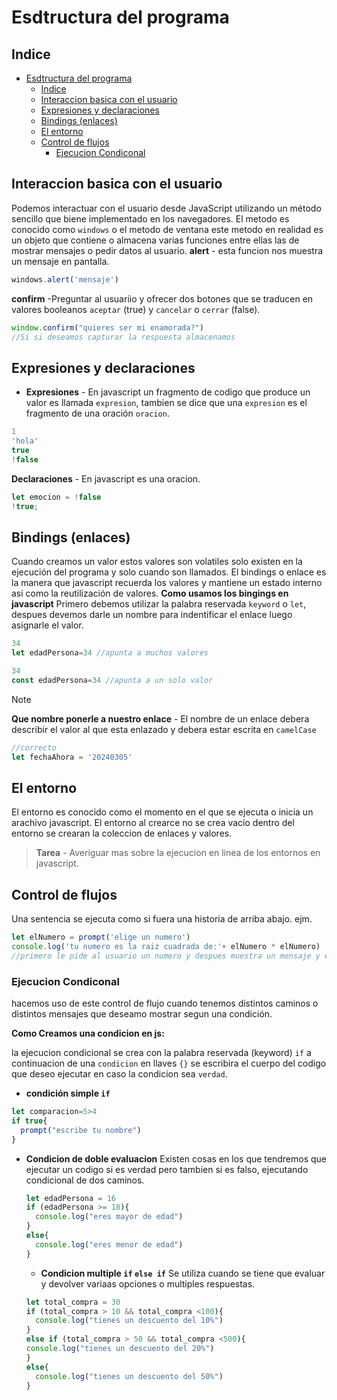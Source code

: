 # Esdtructura del programa
## Indice
- [Esdtructura del programa](#esdtructura-del-programa)
  - [Indice](#indice)
  - [Interaccion basica con el usuario](#interaccion-basica-con-el-usuario)
  - [Expresiones y declaraciones](#expresiones-y-declaraciones)
  - [Bindings (enlaces)](#bindings-enlaces)
  - [El entorno](#el-entorno)
  - [Control de flujos](#control-de-flujos)
    - [Ejecucion Condiconal](#ejecucion-condiconal)
## Interaccion basica con el usuario
  Podemos interactuar con el usuario desde JavaScript utilizando un método sencillo que biene implementado en los navegadores.
  El metodo es conocido como `windows` o el metodo de ventana este metodo en realidad es un objeto que contiene o almacena varias funciones entre ellas las de mostrar mensajes o pedir datos al usuario.
  **alert** - esta funcion nos muestra un mensaje en pantalla.
  ```js
  windows.alert('mensaje')
  ```
  **confirm** -Preguntar al usuariio y ofrecer dos botones que se traducen en valores booleanos `aceptar` (true) y `cancelar` o `cerrar` (false).
  ```js
  window.confirm("quieres ser mi enamorada?")
  //Si si deseamos capturar la respuesta almacenamos 
  ```

  ## Expresiones y declaraciones
  - **Expresiones** - En javascript un fragmento de codigo que produce un valor es llamada `expresion`, tambien se dice que una `expresion` es el fragmento de una oración `oracion`.
  ```js
  1
  'hola'
  true
  !false
  ```
  **Declaraciones** - En javascript es una oracion.
  ```js
  let emocion = !false
  !true;
  ```
  ## Bindings (enlaces)
  Cuando creamos un valor estos valores son volatiles solo existen en la ejecución del programa y solo cuando son llamados.
  El bindings o enlace es la manera que javascript recuerda los valores y mantiene un estado interno asi como la reutilización de valores.
  **Como usamos los bingings en javascript**
  Primero debemos utilizar la palabra reservada `keyword` o `let`, despues devemos darle un nombre para indentificar el enlace luego asignarle el valor.
  ```js
  34
  let edadPersona=34 //apunta a muchos valores
  ```
  ```js
  34
  const edadPersona=34 //apunta a un solo valor
  ```
  >[!NOTE]
> **Que nombre ponerle a nuestro enlace** - El nombre de un enlace debera describir el valor al que esta enlazado y debera estar escrita en `camelCase` 
```js
//correcto
let fechaAhora = '20240305'
```

## El entorno
El entorno es conocido como el momento en el que se ejecuta o inicia un arachivo javascript.
El entorno al crearce no se crea vacío dentro del entorno se crearan la coleccion de enlaces y valores.

> **Tarea** - Averiguar mas sobre la ejecucion en linea de los entornos en javascript.

## Control de flujos
Una sentencia se ejecuta como si fuera una historia de arriba abajo. ejm.

```js
let elNumero = prompt('elige un numero')
console.log('tu numero es la raiz cuadrada de:'+ elNumero * elNumero)
//primero le pide al usuario un numero y despues muestra un mensaje y el cuadrado de ese numero
```
### Ejecucion Condiconal
hacemos uso de este control de flujo cuando tenemos distintos caminos o distintos mensajes que deseamo mostrar segun una condición.

**Como Creamos una condicion en js:**

la ejecucion condicional se crea con la palabra reservada (keyword) `if` a continuacion de una `condicion` en llaves `{}` se escribira el cuerpo del codigo que deseo ejecutar en caso la condicion sea `verdad`.

- **condición simple `if`**

```js
let comparacion=5>4
if true{
  prompt("escribe tu nombre")
}
```
- **Condicion de doble evaluacion**
  Existen cosas en los que tendremos que ejecutar un codigo si es verdad pero tambien si es falso, ejecutando condicional de dos caminos.
  ```js
  let edadPersona = 16
  if (edadPersona >= 18){
    console.log("eres mayor de edad")
  }
  else{
    console.log("eres menor de edad")
  }
  ```
  - **Condicion multiple `if` `else if`**
  Se utiliza cuando se tiene que evaluar y devolver variaas opciones o multiples respuestas.
  ```js
  let total_compra = 30
  if (total_compra > 10 && total_compra <100){
    console.log("tienes un descuento del 10%")
  }
  else if (total_compra > 50 && total_compra <500){
  console.log("tienes un descuento del 20%")
  }
  else{
    console.log("tienes un descuento del 50%")
  }
```
